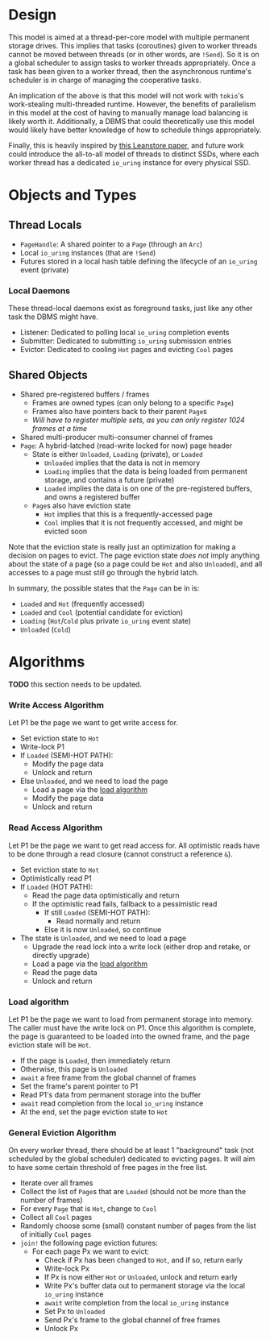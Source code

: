 # Design

This model is aimed at a thread-per-core model with multiple permanent storage drives.
This implies that tasks (coroutines) given to worker threads cannot be moved between threads
(or in other words, are `!Send`).
So it is on a global scheduler to assign tasks to worker threads appropriately.
Once a task has been given to a worker thread, then the asynchronous runtime's
scheduler is in charge of managing the cooperative tasks.

An implication of the above is that this model will not work with
`tokio`'s work-stealing multi-threaded runtime.
However, the benefits of parallelism in this model at the cost of
having to manually manage load balancing is likely worth it.
Additionally, a DBMS that could theoretically use this model would likely have
better knowledge of how to schedule things appropriately.

Finally, this is heavily inspired by
[this Leanstore paper](https://www.vldb.org/pvldb/vol16/p2090-haas.pdf),
and future work could introduce the all-to-all model of threads to distinct SSDs,
where each worker thread has a dedicated `io_uring` instance for every physical SSD.

# Objects and Types

## Thread Locals

-   `PageHandle`: A shared pointer to a `Page` (through an `Arc`)
-   Local `io_uring` instances (that are `!Send`)
-   Futures stored in a local hash table defining the lifecycle of an `io_uring` event (private)

### Local Daemons

These thread-local daemons exist as foreground tasks, just like any other task the DBMS might have.

-   Listener: Dedicated to polling local `io_uring` completion events
-   Submitter: Dedicated to submitting `io_uring` submission entries
-   Evictor: Dedicated to cooling `Hot` pages and evicting `Cool` pages

## Shared Objects

-   Shared pre-registered buffers / frames
    -   Frames are owned types (can only belong to a specific `Page`)
    -   Frames also have pointers back to their parent `Page`s
    -   _Will have to register multiple sets, as you can only register 1024 frames at a time_
-   Shared multi-producer multi-consumer channel of frames
-   `Page`: A hybrid-latched (read-write locked for now) page header
    -   State is either `Unloaded`, `Loading` (private), or `Loaded`
        -   `Unloaded` implies that the data is not in memory
        -   `Loading` implies that the data is being loaded from permanent storage, and contains a future (private)
        -   `Loaded` implies the data is on one of the pre-registered buffers, and owns a registered buffer
    -   `Page`s also have eviction state
        -   `Hot` implies that this is a frequently-accessed page
        -   `Cool` implies that it is not frequently accessed, and might be evicted soon

Note that the eviction state is really just an optimization for making a decision on pages to evict.
The page eviction state _does not_ imply anything about the state of a page
(so a page could be `Hot` and also `Unloaded`), and all accesses to a page must still go through the hybrid latch.

In summary, the possible states that the `Page` can be in is:

-   `Loaded` and `Hot` (frequently accessed)
-   `Loaded` and `Cool` (potential candidate for eviction)
-   `Loading` (`Hot`/`Cold` plus private `io_uring` event state)
-   `Unloaded` (`Cold`)

# Algorithms

**TODO** this section needs to be updated.

### Write Access Algorithm

Let P1 be the page we want to get write access for.

-   Set eviction state to `Hot`
-   Write-lock P1
-   If `Loaded` (SEMI-HOT PATH):
    -   Modify the page data
    -   Unlock and return
-   Else `Unloaded`, and we need to load the page
    -   Load a page via the [load algorithm](#load-algorithm)
    -   Modify the page data
    -   Unlock and return

### Read Access Algorithm

Let P1 be the page we want to get read access for.
All optimistic reads have to be done through a read closure (cannot construct a reference `&`).

-   Set eviction state to `Hot`
-   Optimistically read P1
-   If `Loaded` (HOT PATH):
    -   Read the page data optimistically and return
    -   If the optimistic read fails, fallback to a pessimistic read
        -   If still `Loaded` (SEMI-HOT PATH):
            -   Read normally and return
        -   Else it is now `Unloaded`, so continue
-   The state is `Unloaded`, and we need to load a page
    -   Upgrade the read lock into a write lock (either drop and retake, or directly upgrade)
    -   Load a page via the [load algorithm](#load-algorithm)
    -   Read the page data
    -   Unlock and return

### Load algorithm

Let P1 be the page we want to load from permanent storage into memory. The caller must have the write lock on P1.
Once this algorithm is complete, the page is guaranteed to be loaded into the owned frame,
and the page eviction state will be `Hot`.

-   If the page is `Loaded`, then immediately return
-   Otherwise, this page is `Unloaded`
-   `await` a free frame from the global channel of frames
-   Set the frame's parent pointer to P1
-   Read P1's data from permanent storage into the buffer
-   `await` read completion from the local `io_uring` instance
-   At the end, set the page eviction state to `Hot`

### General Eviction Algorithm

On every worker thread, there should be at least 1 "background" task
(not scheduled by the global scheduler) dedicated to evicting pages.
It will aim to have some certain threshold of free pages in the free list.

-   Iterate over all frames
-   Collect the list of `Page`s that are `Loaded` (should not be more than the number of frames)
-   For every `Page` that is `Hot`, change to `Cool`
-   Collect all `Cool` pages
-   Randomly choose some (small) constant number of pages from the list of initially `Cool` pages
-   `join!` the following page eviction futures:
    -   For each page Px we want to evict:
        -   Check if Px has been changed to `Hot`, and if so, return early
        -   Write-lock Px
        -   If Px is now either `Hot` or `Unloaded`, unlock and return early
        -   Write Px's buffer data out to permanent storage via the local `io_uring` instance
        -   `await` write completion from the local `io_uring` instance
        -   Set Px to `Unloaded`
        -   Send Px's frame to the global channel of free frames
        -   Unlock Px
